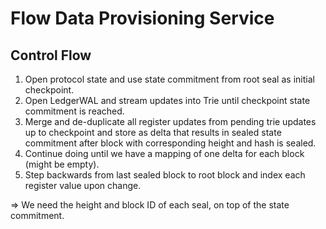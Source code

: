 # Flow Data Provisioning Service

## Control Flow

1. Open protocol state and use state commitment from root seal as initial checkpoint.
2. Open LedgerWAL and stream updates into Trie until checkpoint state commitment is reached.
3. Merge and de-duplicate all register updates from pending trie updates up to checkpoint and store as delta that results in sealed state commitment after block with corresponding height and hash is sealed.
4. Continue doing until we have a mapping of one delta for each block (might be empty).
5. Step backwards from last sealed block to root block and index each register value upon change.

=> We need the height and block ID of each seal, on top of the state commitment.